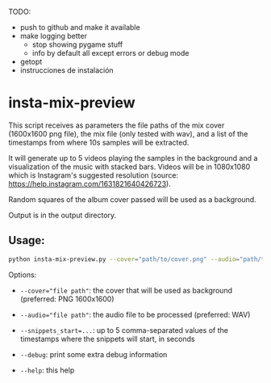 TODO:
- push to github and make it available
- make logging better
    - stop showing pygame stuff
    - info by default all except errors or debug mode
- getopt
- instrucciones de instalación

# insta-mix-preview

This script receives as parameters the file paths of the mix cover (1600x1600
png file), the mix file (only tested with wav), and a list of the timestamps from
where 10s samples will be extracted.

It will generate up to 5 videos playing the samples in the background and a
visualization of the music with stacked bars. Videos will be in 1080x1080 which is
Instagram's suggested resolution (source: https://help.instagram.com/1631821640426723).

Random squares of the album cover passed will be used as a background.

Output is in the output directory.

## Usage:

```bash
python insta-mix-preview.py --cover="path/to/cover.png" --audio="path/to/mix.wav" --snippets_start=20,90,210 [--debug] [--help]
```

Options:

- `--cover="file path"`: the cover that will be used as background (preferred: PNG 1600x1600)

- `--audio="file path"`: the audio file to be processed (preferred: WAV)

- `--snippets_start=...`: up to 5 comma-separated values of the timestamps where the snippets will start, in seconds

- `--debug`: print some extra debug information

- `--help`: this help

